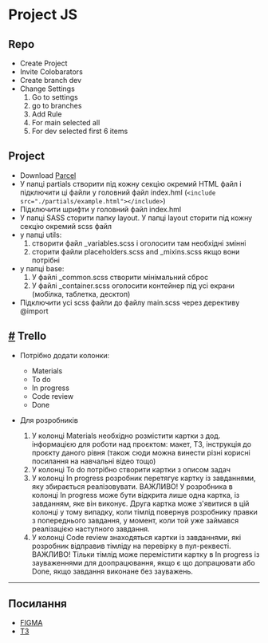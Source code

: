 # Project JS

## Repo

- Create Project
- Invite Colobarators
- Create branch dev
- Change Settings
  1. Go to settings
  1. go to branches
  1. Add Rule
  1. For main selected all
  1. For dev selected first 6 items

## Project

- Download [Parcel](https://github.com/goitacademy/parcel-project-template)
- У папці partials створити під кожну секцію окремий HTML файл і підключити ці
  файли у головний файл index.hml
  (`<include src="./partials/example.html"></include>`)
- Підключити шрифти у головний файл index.hml
- У папці SASS сторити папку layout. У папці layout сторити під кожну секцію
  окремий scss файл
- у папці utils:
  1. створити файл \_variables.scss і оголосити там необхідні змінні
  1. сторити файли placeholders.scss and \_mixins.scss якщо вони потрібні
- у папці base:
  1. У файлі \_common.scss створити мінімальний сброс
  1. У файлі \_container.scss оголосити контейнер під усі екрани (мобілка,
     таблетка, десктоп)
- Підключити усі scss файли до файлу main.scss через дерективу @import

## [#](https://docs.google.com/document/d/1PvwscZhKhXM_ow0_RMJEWJ2xgtsEb65lLeGG3mEzFMs/edit) Trello

- Потрібно додати колонки:

  - Materials
  - To do
  - In progress
  - Code review
  - Done

- Для розробників

  1. У колонці Materials необхідно розмістити картки з дод. інформацією для
     роботи над проєктом: макет, ТЗ, інструкція до проєкту даного рівня (також
     сюди можна винести різні корисні посилання на навчальні відео тощо)
  1. У колонці To do потрібно створити картки з описом задач
  1. У колонці In progress розробник перетягує картку із завданнями, яку
     збирається реалізовувати. ВАЖЛИВО! У розробника в колонці In progress може
     бути відкрита лише одна картка, із завданням, яке він виконує. Друга картка
     може з'явитися в цій колонці у тому випадку, коли тімлід повернув
     розробнику правки з попереднього завдання, у момент, коли той уже займався
     реалізацією наступного завдання.
  1. У колонці Code review знаходяться картки із завданнями, які розробник
     відправив тімліду на перевірку в пул-реквесті. ВАЖЛИВО! Тільки тімлід може
     перемістити картку в In progress із зауваженнями для доопрацювання, якщо є
     що допрацювати або Done, якщо завдання виконане без зауважень.

---

## Посилання

- [FIGMA](https://www.figma.com/file/ieXHCTVNre6afLNCW0cDFc/Filmoteka?node-id=0%3A1)
- [TЗ](https://docs.google.com/spreadsheets/d/1Z26Jc5WlgcoD8r_Xci6R5vcCHtKFfESoJFhZQ2eh77E/edit#gid=0)
